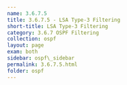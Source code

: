 ```yaml
---
name: 3.6.7.5
title: 3.6.7.5 - LSA Type-3 Filtering
short-title: LSA Type-3 Filtering
category: 3.6.7 OSPF Filtering
collection: ospf
layout: page
exam: both
sidebar: ospf\_sidebar
permalink: 3.6.7.5.html
folder: ospf
---
```


